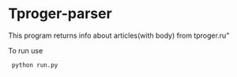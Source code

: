 Tproger-parser
=======
  This program returns info about articles(with body) from tproger.ru"
  
  
  To run use 
  
     python run.py
